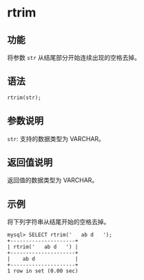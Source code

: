 # rtrim

## 功能

将参数 `str` 从结尾部分开始连续出现的空格去掉。

## 语法

```Haskell
rtrim(str);
```

## 参数说明

`str`: 支持的数据类型为 VARCHAR。

## 返回值说明

返回值的数据类型为 VARCHAR。

## 示例

将下列字符串从结尾开始的空格去掉。

```Plain Text
mysql> SELECT rtrim('   ab d   ');
+---------------------+
| rtrim('   ab d   ') |
+---------------------+
|    ab d             |
+---------------------+
1 row in set (0.00 sec)
```
